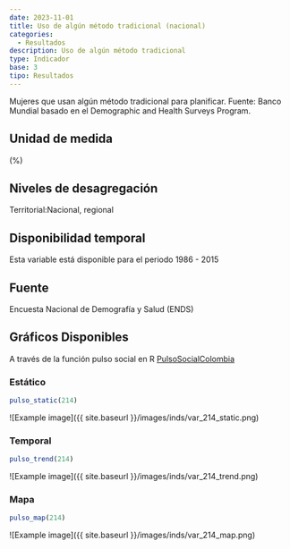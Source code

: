 ```yaml
---
date: 2023-11-01
title: Uso de algún método tradicional (nacional)
categories:
  - Resultados
description: Uso de algún método tradicional
type: Indicador
base: 3
tipo: Resultados
--- 
```


Mujeres que usan algún método tradicional para planificar.
Fuente: Banco Mundial basado en el Demographic and Health Surveys Program.

## Unidad de medida
(%)

## Niveles de desagregación
Territorial:Nacional, regional

## Disponibilidad temporal
Esta variable está disponible para el periodo 1986 - 2015

## Fuente
Encuesta Nacional de Demografía y Salud (ENDS)

## Gráficos Disponibles

A través de la función pulso social en R [PulsoSocialColombia](https://github.com/pulsosocialcolombia/PulsoSocialColombia)

### Estático

``` R
pulso_static(214)
```

![Example image]({{ site.baseurl }}/images/inds/var_214_static.png)

### Temporal

``` R
pulso_trend(214)
```

![Example image]({{ site.baseurl }}/images/inds/var_214_trend.png)

### Mapa

``` R
pulso_map(214)
```

![Example image]({{ site.baseurl }}/images/inds/var_214_map.png)